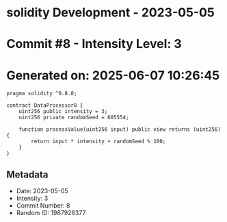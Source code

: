 ﻿# solidity Development - 2023-05-05
# Commit #8 - Intensity Level: 3
# Generated on: 2025-06-07 10:26:45
```solidity
pragma solidity ^0.8.0;

contract DataProcessor8 {
    uint256 public intensity = 3;
    uint256 private randomSeed = 605554;

    function processValue(uint256 input) public view returns (uint256) {
        return input * intensity + randomSeed % 100;
    }
}
```
## Metadata
- Date: 2023-05-05
- Intensity: 3
- Commit Number: 8
- Random ID: 1987926377
